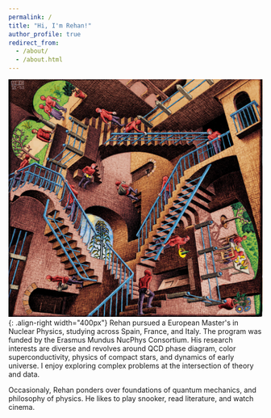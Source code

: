 ```yaml
---
permalink: /
title: "Hi, I'm Rehan!"
author_profile: true
redirect_from: 
  - /about/
  - /about.html
---
```



![Relativity by M.C Escher](/images/relativity.jpg){: .align-right width="400px"}
Rehan pursued a European Master's in Nuclear Physics, studying across Spain, France, and Italy. The program was funded by the Erasmus Mundus NucPhys Consortium. His research interests are diverse and revolves around QCD phase diagram, color superconductivity, physics of compact stars, and dynamics of early universe. I enjoy exploring complex problems at the intersection of theory and data. 

Occasionaly, Rehan ponders over foundations of quantum mechanics, and philosophy of physics. He likes to play snooker, read literature, and watch cinema. 


